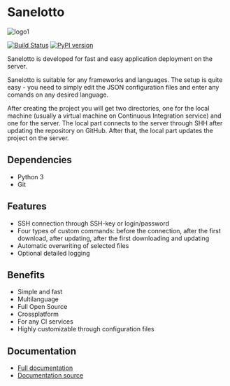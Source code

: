 # Sanelotto
<image src='https://raw.githubusercontent.com/Vladimir37/Sanelotto_site/master/src/files/logos/logo_mid.png' alt='logo1' style='vertical-align: middle;'>

<a href='https://semaphoreci.com/vladimir37/sanelotto'> <img src='https://semaphoreci.com/api/v1/vladimir37/sanelotto/branches/master/shields_badge.svg' alt='Build Status'></a>
<a href="https://badge.fury.io/py/sanelotto"><img src="https://badge.fury.io/py/sanelotto.svg" alt="PyPI version"></a>

Sanelotto is developed for fast and easy application deployment on the server.

Sanelotto is suitable for any frameworks and languages. The setup is quite easy - you need to simply edit the JSON configuration files and enter any comands on any desired language.

After creating the project you will get two directories, one for the local machine (usually a virtual machine on Continuous Integration service) and one for the server. The local part connects to the server through SHH after updating the repository on GitHub. After that, the local part updates the project on the server.

## Dependencies
* Python 3
* Git

## Features
* SSH connection through SSH-key or login/password
* Four types of custom commands: before the connection, after the first download, after updating, after the first downloading and updating
* Automatic overwriting of selected files
* Optional detailed logging

## Benefits
* Simple and fast
* Multilanguage
* Full Open Source
* Crossplatform
* For any CI services
* Highly customizable through configuration files

## Documentation
* [Full documentation](http://sanelotto.info/)
* [Documentation source](https://github.com/Vladimir37/Sanelotto_site)
